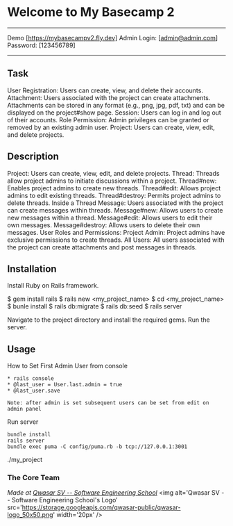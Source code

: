 # Welcome to My Basecamp 2
***
Demo [https://mybasecampv2.fly.dev]
Admin Login: [admin@admin.com]   Password: [123456789]

***
## Task

User Registration:
Users can create, view, and delete their accounts.
Attachment:
Users associated with the project can create attachments. 
Attachments can be stored in any format (e.g., png, jpg, pdf, txt) 
and can be displayed on the project#show page.
Session:
Users can log in and log out of their accounts.
Role Permission:
Admin privileges can be granted or removed by an existing admin user.
Project:
Users can create, view, edit, and delete projects. 

## Description

Project:
Users can create, view, edit, and delete projects. 
Thread:
Threads allow project admins to initiate discussions within a project.
Thread#new: Enables project admins to create new threads.
Thread#edit: Allows project admins to edit existing threads.
Thread#destroy: Permits project admins to delete threads.
Inside a Thread
Message:
Users associated with the project can create messages within threads.
Message#new: Allows users to create new messages within a thread.
Message#edit: Allows users to edit their own messages.
Message#destroy: Allows users to delete their own messages.
User Roles and Permissions:
Project Admin: Project admins have exclusive permissions to create threads.
All Users: All users associated with the project can create attachments and post messages in threads.

## Installation

Install Ruby on Rails framework.

$ gem install rails
$ rails new <my_project_name>
$ cd <my_project_name>
$ bunle install
$ rails db:migrate
$ rails db:seed
$ rails server

Navigate to the project directory and install the required gems.
Run the server.

## Usage

How to Set First Admin User from console 

    * rails console
    * @last_user = User.last.admin = true
    * @last_user.save

    Note: after admin is set subsequent users can be set from edit on admin panel

Run server

    bundle install
    rails server
    bundle exec puma -C config/puma.rb -b tcp://127.0.0.1:3001

./my_project


### The Core Team


<span><i>Made at <a href='https://qwasar.io'>Qwasar SV -- Software Engineering School</a></i></span>
<span><img alt='Qwasar SV -- Software Engineering School's Logo' src='https://storage.googleapis.com/qwasar-public/qwasar-logo_50x50.png' width='20px' /></span>

